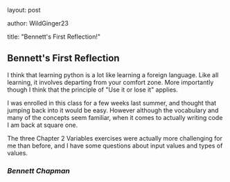 layout: post

author: WildGinger23

title: "Bennett's First Reflection!"

## __**Bennett's First Reflection**__

I think that learning python is a lot like learning a foreign language. Like all learning, it involves departing from your comfort zone. More importantly though I think that the principle of "Use it or lose it" applies.

I was enrolled in this class for a few weeks last summer, and thought that jumping back into it would be easy. However although the vocabulary and many of the concepts seem familiar, when it comes to actually writing code I am back at square one.

The three Chapter 2 Variables exercises were actually more challenging for me than before, and I have some questions about input values and types of values.

### *Bennett Chapman*
